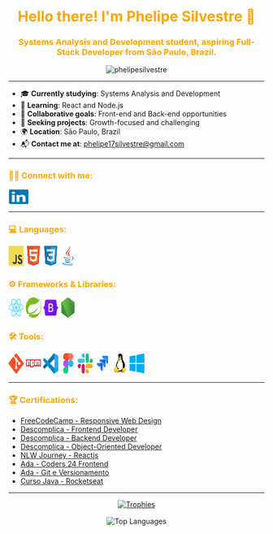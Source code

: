 <h1 align="center" style="color: orange;">Hello there! I'm Phelipe Silvestre 👋</h1>
<h3 align="center" style="color: #FFA500;">Systems Analysis and Development student, aspiring Full-Stack Developer from São Paulo, Brazil.</h3>

<p align="center">
  <img src="https://komarev.com/ghpvc/?username=phelipesilvestre&label=👁️%20Profile%20views&color=FFA500&style=flat" alt="phelipesilvestre" />
</p>

---

- 🎓 **Currently studying**: Systems Analysis and Development  
- 🌱 **Learning**: React and Node.js  
- 🤝 **Collaborative goals**: Front-end and Back-end opportunities  
- 🧠 **Seeking projects**: Growth-focused and challenging  
- 🌍 **Location**: São Paulo, Brazil  
- 📬 **Contact me at**: phelipe17silvestre@gmail.com  

---

<h3 align="left" style="color: #FFA500;">👨‍💻 Connect with me:</h3>
<p align="left">
  <a href="https://www.linkedin.com/in/phelipe-silvestre-636683125" target="_blank">
    <img align="center" src="https://raw.githubusercontent.com/devicons/devicon/master/icons/linkedin/linkedin-original.svg" alt="LinkedIn" height="30" width="40" />
  </a>
</p>

---

<h3 align="left" style="color: #FFA500;">💻 Languages:</h3>
<p align="left"> 
  <img src="https://raw.githubusercontent.com/devicons/devicon/master/icons/javascript/javascript-original.svg" alt="JavaScript" width="30" height="40" />
  <img src="https://raw.githubusercontent.com/devicons/devicon/master/icons/html5/html5-original.svg" alt="HTML" width="30" height="40" />
  <img src="https://raw.githubusercontent.com/devicons/devicon/master/icons/css3/css3-original.svg" alt="CSS" width="30" height="40" />
  <img src="https://raw.githubusercontent.com/devicons/devicon/master/icons/java/java-original.svg" alt="Java" width="30" height="40" />
</p>

<h3 align="left" style="color: #FFA500;">⚙️ Frameworks & Libraries:</h3>
<p align="left">
  <img src="https://raw.githubusercontent.com/devicons/devicon/master/icons/react/react-original.svg" alt="React" width="30" height="40" />
  <img src="https://raw.githubusercontent.com/devicons/devicon/master/icons/spring/spring-original.svg" alt="Spring Boot" width="30" height="40" />
  <img src="https://raw.githubusercontent.com/devicons/devicon/master/icons/bootstrap/bootstrap-original.svg" alt="Bootstrap" width="30" height="40" />
  <img src="https://raw.githubusercontent.com/devicons/devicon/master/icons/nodejs/nodejs-original.svg" alt="Node.js" width="30" height="40" />
</p>

<h3 align="left" style="color: #FFA500;">🛠️ Tools:</h3>
<p align="left"> 
  <img src="https://raw.githubusercontent.com/devicons/devicon/master/icons/git/git-original.svg" alt="Git" width="30" height="40" />
  <img src="https://raw.githubusercontent.com/devicons/devicon/master/icons/npm/npm-original-wordmark.svg" alt="npm" width="30" height="40" />
  <img src="https://raw.githubusercontent.com/devicons/devicon/master/icons/vscode/vscode-original.svg" alt="VSCode" width="30" height="40" />
  <img src="https://raw.githubusercontent.com/devicons/devicon/master/icons/figma/figma-original.svg" alt="Figma" width="30" height="40" />
  <img src="https://raw.githubusercontent.com/devicons/devicon/master/icons/slack/slack-original.svg" alt="Slack" width="30" height="40" />
  <img src="https://raw.githubusercontent.com/devicons/devicon/master/icons/jira/jira-original.svg" alt="Jira" width="30" height="40" />
  <img src="https://raw.githubusercontent.com/devicons/devicon/master/icons/linux/linux-original.svg" alt="Linux" width="30" height="40" />
  <img src="https://raw.githubusercontent.com/devicons/devicon/master/icons/windows8/windows8-original.svg" alt="Windows" width="30" height="40" />
</p>

---

<h3 align="left" style="color: #FFA500;">🏆 Certifications:</h3>

- [FreeCodeCamp - Responsive Web Design](https://www.freecodecamp.org/certification/PhelipeSilvestre/responsive-web-design)
- [Descomplica - Frontend Developer](https://certificados.descomplica.com.br/graduacao/c2f7b3f144812333ff4c607ef7efa564e2aef1c6a7868415c3a488af233abd34)
- [Descomplica - Backend Developer](https://certificados.descomplica.com.br/graduacao/ff9be8ac57deec3f12d2e55538f6fbc4cc5f3e600c3554f236d3dfd93a82959d)
- [Descomplica - Object-Oriented Developer](https://certificados.descomplica.com.br/graduacao/70305e59ee99a706e7921ec3dc9e5daa885127e148e8a092a770be7105712ee2)
- [NLW Journey - Reactjs](https://app.rocketseat.com.br/certificates/55513bd0-b22b-4875-b73e-ec40512b852f)
- [Ada - Coders 24 Frontend](https://ada.tech/certificado?code=978dbf6e-17d9-a79b-7500-c330eb96bfe2)
- [Ada - Git e Versionamento](https://ada.tech/certificado?code=b080913b-be42-8dd0-4de4-c69557d77e82)
- [Curso Java - Rocketseat](https://app.rocketseat.com.br/certificates/d61571c9-0db8-4c61-a819-f84173437fee)

---

<p align="center"> 
  <a href="https://github.com/ryo-ma/github-profile-trophy">
    <img src="https://github-profile-trophy.vercel.app/?username=phelipesilvestre&theme=kimbie_dark&no-frame=false&row=1&column=8" alt="Trophies" />
  </a> 
</p>

<p align="center">
  <img align="center" src="https://github-readme-stats.vercel.app/api/top-langs?username=phelipesilvestre&show_icons=true&locale=en&layout=compact&theme=gruvbox" alt="Top Languages" />
</p>


